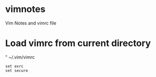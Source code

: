 # vimnotes
Vim Notes and vimrc file
# Load vimrc from current directory
" ~/.vim/vimrc
``` 
set exrc
set secure
```

